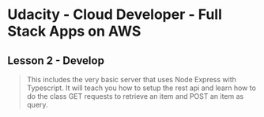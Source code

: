# Udacity - Cloud Developer - Full Stack Apps on AWS

## Lesson 2 - Develop

> This includes the very basic server that uses Node Express with Typescript. It will teach you how to setup the rest api and learn how to do the class GET requests to retrieve an item and POST an item as query.